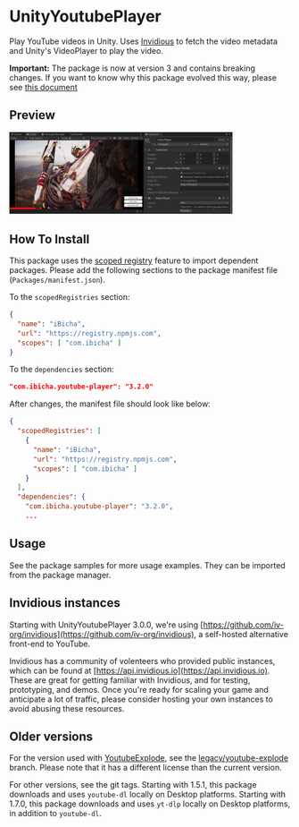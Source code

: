 <!-- markdownlint-disable MD033 -->

# UnityYoutubePlayer

Play YouTube videos in Unity. Uses [Invidious](https://github.com/iv-org/invidious) to fetch the video metadata and Unity's VideoPlayer to play the video.

**Important:** The package is now at version 3 and contains breaking changes. If you want to know why this package evolved this way, please see [this document](./adr-backend.md)

## Preview

<img alt="Preview" src="screenshot.png" width="400" />

## How To Install

This package uses the [scoped registry](https://docs.unity3d.com/Manual/upm-scoped.html) feature to import dependent
packages. Please add the following sections to the package manifest file
(`Packages/manifest.json`).

To the `scopedRegistries` section:

```json
{
  "name": "iBicha",
  "url": "https://registry.npmjs.com",
  "scopes": [ "com.ibicha" ]
}
```

To the `dependencies` section:

```json
"com.ibicha.youtube-player": "3.2.0"
```

After changes, the manifest file should look like below:

```json
{
  "scopedRegistries": [
    {
      "name": "iBicha",
      "url": "https://registry.npmjs.com",
      "scopes": [ "com.ibicha" ]
    }
  ],
  "dependencies": {
    "com.ibicha.youtube-player": "3.2.0",
    ...
```

## Usage

See the package samples for more usage examples. They can be imported from the package manager.

## Invidious instances

Starting with UnityYoutubePlayer 3.0.0, we're using [https://github.com/iv-org/invidious](https://github.com/iv-org/invidious), a self-hosted alternative front-end to YouTube.

Invidious has a community of volenteers who provided public instances, which can be found at [https://api.invidious.io](https://api.invidious.io). These are great for getting familiar with Invidious, and for testing, prototyping, and demos. Once you're ready for scaling your game and anticipate a lot of traffic, please consider hosting your own instances to avoid abusing these resources.

## Older versions

For the version used with [YoutubeExplode](https://github.com/Tyrrrz/YoutubeExplode), see the [legacy/youtube-explode](https://github.com/iBicha/UnityYoutubePlayer/tree/legacy/youtube-explode) branch. Please note that it has a different license than the current version.

For other versions, see the git tags.
Starting with 1.5.1, this package downloads and uses `youtube-dl` locally on Desktop platforms.
Starting with 1.7.0, this package downloads and uses `yt-dlp` locally on Desktop platforms, in addition to `youtube-dl`.
